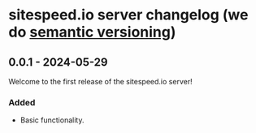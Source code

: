 # sitespeed.io server changelog (we do [semantic versioning](https://semver.org))

## 0.0.1 - 2024-05-29

Welcome to the first release of the sitespeed.io server!

### Added
* Basic functionality.